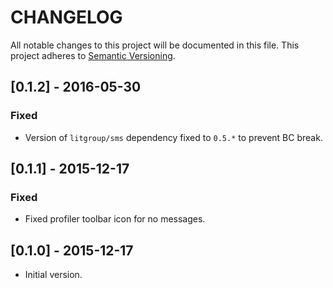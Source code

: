 # CHANGELOG

All notable changes to this project will be documented in this file.
This project adheres to [Semantic Versioning](http://semver.org/).

## [0.1.2] - 2016-05-30
### Fixed
- Version of `litgroup/sms` dependency fixed to `0.5.*` to prevent BC break.

## [0.1.1] - 2015-12-17
### Fixed
- Fixed profiler toolbar icon for no messages.

## [0.1.0] - 2015-12-17
- Initial version.